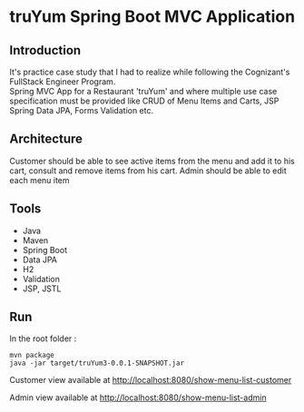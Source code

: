 # truYum Spring Boot MVC Application

## Introduction

It's practice case study that I had to realize while following the Cognizant's FullStack Engineer Program.  
Spring MVC App for a Restaurant 'truYum' and where multiple use case specification must be provided like CRUD of Menu Items and Carts, JSP Spring Data JPA, Forms Validation etc.

## Architecture

Customer should be able to see active items from the menu and add it to his cart, consult and remove items from his cart.
Admin should be able to edit each menu item

## Tools

* Java
* Maven
* Spring Boot
* Data JPA
* H2
* Validation
* JSP, JSTL

## Run

In the root folder :

```console
mvn package
java -jar target/truYum3-0.0.1-SNAPSHOT.jar
```

Customer view available at
<http://localhost:8080/show-menu-list-customer>

Admin view available at
<http://localhost:8080/show-menu-list-admin>
